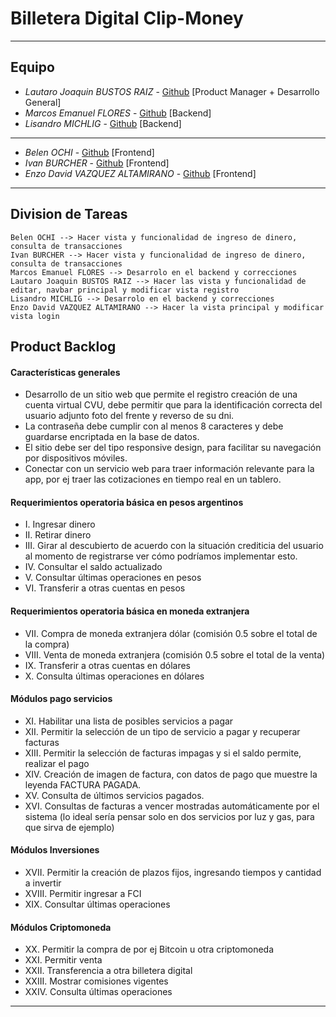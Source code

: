 # **Billetera Digital Clip-Money**

---
## **Equipo**
 
- _Lautaro Joaquin BUSTOS RAIZ_ - [Github](https://github.com/laubus96) [Product Manager + Desarrollo General]
- _Marcos Emanuel FLORES_ - [Github](https://github.com/emaflores) [Backend]
- _Lisandro MICHLIG_ - [Github](https://github.com/lichimichlig) [Backend]
***
- _Belen OCHI_ - [Github](https://github.com/belenochi) [Frontend]
- _Ivan BURCHER_ - [Github](https://github.com/) [Frontend]
- _Enzo David VAZQUEZ ALTAMIRANO_ - [Github](https://github.com/enzoa96) [Frontend]

---

## **Division de Tareas**
    Belen OCHI --> Hacer vista y funcionalidad de ingreso de dinero, consulta de transacciones
    Ivan BURCHER --> Hacer vista y funcionalidad de ingreso de dinero, consulta de transacciones
    Marcos Emanuel FLORES --> Desarrolo en el backend y correcciones
    Lautaro Joaquin BUSTOS RAIZ --> Hacer las vista y funcionalidad de editar, navbar principal y modificar vista registro
    Lisandro MICHLIG --> Desarrolo en el backend y correcciones
    Enzo David VAZQUEZ ALTAMIRANO --> Hacer la vista principal y modificar vista login

## **Product Backlog**

#### **Características generales**

- Desarrollo de un sitio web que permite el registro creación de una cuenta virtual CVU, debe
permitir que para la identificación correcta del usuario adjunto foto del frente y reverso de su
dni.
- La contraseña debe cumplir con al menos 8 caracteres y debe guardarse encriptada en la base
de datos.
- El sitio debe ser del tipo responsive design, para facilitar su navegación por dispositivos
móviles.
- Conectar con un servicio web para traer información relevante para la app, por ej traer las
cotizaciones en tiempo real en un tablero.

#### **Requerimientos operatoria básica en pesos argentinos**

- I. Ingresar dinero
- II. Retirar dinero
- III. Girar al descubierto de acuerdo con la situación crediticia del usuario al momento de
registrarse ver cómo podríamos implementar esto.
- IV. Consultar el saldo actualizado
- V. Consultar últimas operaciones en pesos
- VI. Transferir a otras cuentas en pesos

#### **Requerimientos operatoria básica en moneda extranjera**

- VII. Compra de moneda extranjera dólar (comisión 0.5 sobre el total de la compra)
- VIII. Venta de moneda extranjera (comisión 0.5 sobre el total de la venta)
- IX. Transferir a otras cuentas en dólares
- X. Consulta últimas operaciones en dólares

#### **Módulos pago servicios**

- XI. Habilitar una lista de posibles servicios a pagar
- XII. Permitir la selección de un tipo de servicio a pagar y recuperar facturas
- XIII. Permitir la selección de facturas impagas y si el saldo permite, realizar el pago
- XIV. Creación de imagen de factura, con datos de pago que muestre la leyenda FACTURA PAGADA.
- XV. Consulta de últimos servicios pagados.
- XVI. Consultas de facturas a vencer mostradas automáticamente por el sistema (lo ideal sería
pensar solo en dos servicios por luz y gas, para que sirva de ejemplo)

#### **Módulos Inversiones**

- XVII. Permitir la creación de plazos fijos, ingresando tiempos y cantidad a invertir
- XVIII. Permitir ingresar a FCI
- XIX. Consultar últimas operaciones

#### **Módulos Criptomoneda**

- XX. Permitir la compra de por ej Bitcoin u otra criptomoneda
- XXI. Permitir venta
- XXII. Transferencia a otra billetera digital
- XXIII. Mostrar comisiones vigentes
- XXIV. Consulta últimas operaciones

----
